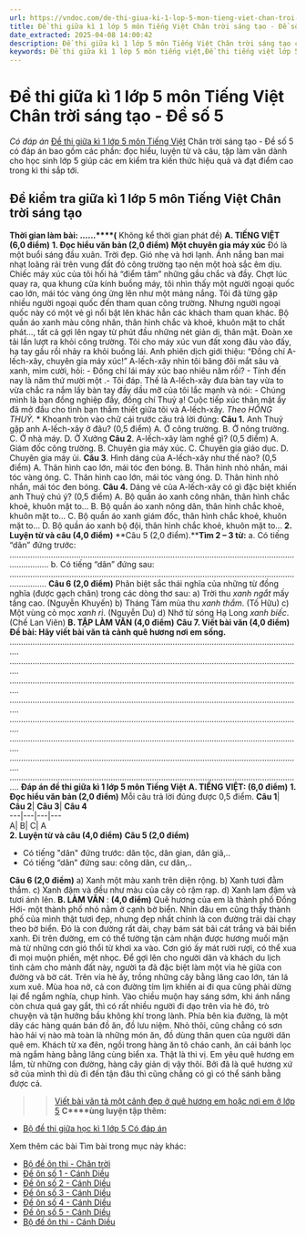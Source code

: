 ```yaml
---
url: https://vndoc.com/de-thi-giua-ki-1-lop-5-mon-tieng-viet-chan-troi-sang-tao-de-so-5-329054
title: Đề thi giữa kì 1 lớp 5 môn Tiếng Việt Chân trời sáng tạo - Đề số 5 - Có đáp án - VnDoc.com
date_extracted: 2025-04-08 14:00:42
description: Đề thi giữa kì 1 lớp 5 môn Tiếng Việt Chân trời sáng tạo có đáp án nhằm giúp các em học sinh ôn tập, chuẩn bị bài kiểm tra giữa học kì sắp tới đạt kết quả cao.
keywords: Đề thi giữa kì 1 lớp 5 môn tiếng việt,Đề thi tiếng việt lớp 5 Giữa kì 1,đề thi giữa kì 1 tiếng việt 5,Đề kiểm tra giữa kì 1 tiếng việt 5,Đề thi giữa kì 1 môn tiếng việt lớp 5,Đề thi giữa kì 1 tiếng việt 5 có đáp án,đề thi giữa kì 1 tiếng việt lớp 5,Đề kiểm tra giữa kì 1 lớp 5 môn Tiếng Việt Chân trời sáng tạo,Đề thi giữa kì 1 tiếng việt lớp 5 nâng cao,Đề thi tiếng việt giữa học kì 1 lớp 5,Đề thi giữa kì 1 lớp 5 môn Tiếng Việt Chân trời sáng tạo,de thi tiếng việt lớp 5 giữa học kì 1
---
```


# Đề thi giữa kì 1 lớp 5 môn Tiếng Việt Chân trời sáng tạo - Đề số 5
 _Có đáp án_
[Đề thi giữa kì 1 lớp 5 môn Tiếng Việt](<https://vndoc.com/de-thi-giua-ki-1-lop-5-mon-tieng-viet>) Chân trời sáng tạo - Đề số 5 có đáp án bao gồm các phần: đọc hiểu, luyện từ và câu, tập làm văn dành cho học sinh lớp 5 giúp các em kiểm tra kiến thức hiệu quả và đạt điểm cao trong kì thi sắp tới.
## **Đề kiểm tra giữa kì 1 lớp 5 môn Tiếng Việt Chân trời sáng tạo**
**Thời gian làm bài: ......****\(** Không kể thời gian phát đề\)
**A. TIẾNG VIỆT \(6,0 điểm\)**
**1\. Đọc hiểu văn bản \(2,0 điểm\)**
**Một chuyên gia máy xúc**
Đó là một buổi sáng đầu xuân. Trời đẹp. Gió nhẹ và hơi lạnh. Ánh nắng ban mai nhạt loãng rải trên vung đất đỏ công trường tạo nên một hoà sắc êm dịu.
Chiếc máy xúc của tôi hối hả “điểm tâm” những gầu chắc và đầy. Chợt lúc quay ra, qua khung cửa kính buồng máy, tôi nhìn thấy một người ngoại quốc cao lớn, mái tóc vàng óng ửng lên như một mảng nắng. Tôi đã từng gặp nhiều người ngoại quốc đến tham quan công trường. Nhưng người ngoại quốc này có một vẻ gì nổi bật lên khác hẳn các khách tham quan khác. Bộ quần áo xanh màu công nhân, thân hình chắc và khoẻ, khuôn mặt to chất phát…, tất cả gợi lên ngay từ phút đầu những nét giản dị, thân mật.
Đoàn xe tải lần lượt ra khỏi công trường. Tôi cho máy xúc vun đất xong đâu vào đấy, hạ tay gầu rồi nhảy ra khỏi buồng lái. Anh phiên dịch giới thiệu: “Đồng chí A-lếch-xây, chuyên gia máy xúc\!”
A-lếch-xây nhìn tôi băng đôi mắt sâu và xanh, mỉm cười, hỏi:
\- Đồng chí lái máy xúc bao nhiêu năm rồi?
\- Tính đến nay là năm thứ mười một .- Tôi đáp.
Thế là A-lếch-xây đưa bàn tay vừa to vừa chắc ra nắm lấy bàn tay đầy dầu mỡ của tôi lắc mạnh và nói:
\- Chúng mình là bạn đồng nghiệp đấy, đồng chí Thuỷ ạ\!
Cuộc tiếp xúc thân mật ấy đã mở đầu cho tình bạn thắm thiết giữa tôi và A-lếch-xây.
_Theo HỒNG THUỶ._
\* Khoanh tròn vào chữ cái trước câu trả lời đúng:
**Câu 1.** Anh Thuỷ gặp anh A-lếch-xây ở đâu? \(0,5 điểm\)
A. Ở công trường.
B. Ở nông trường.
C. Ở nhà máy.
D. Ở Xưởng
**Câu 2**. A-lếch-xây làm nghề gì? \(0,5 điểm\)
A. Giám đốc công trường.
B. Chuyên gia máy xúc.
C. Chuyên gia giáo dục.
D. Chuyên gia máy ủi.
**Câu 3**. Hình dáng của A-lếch-xây như thế nào? \(0,5 điểm\)
A. Thân hình cao lớn, mái tóc đen bóng.
B. Thân hình nhỏ nhắn, mái tóc vàng óng.
C. Thân hình cao lớn, mái tóc vàng óng.
D. Thân hình nhỏ nhắn, mái tóc đen bóng.
**Câu 4.** Dáng vẻ của A-lếch-xây có gì đặc biệt khiến anh Thuỷ chú ý? \(0,5 điểm\)
A. Bộ quần áo xanh công nhân, thân hình chắc khoẻ, khuôn mặt to…
B. Bộ quần áo xanh nông dân, thân hình chắc khoẻ, khuôn mặt to…
C. Bộ quần áo xanh giám đốc, thân hình chắc khoẻ, khuôn mặt to…
D. Bộ quần áo xanh bộ đội, thân hình chắc khoẻ, khuôn mặt to…
**2\. Luyện từ và câu \(4,0 điểm\)**
**Câu 5 \(2,0 điểm\).****Tìm 2 – 3 từ:**
a. Có tiếng “dân” đứng trước:
.............................................................................................................................................
b. Có tiếng “dân” đứng sau:
............................................................................................................................................
**Câu 6 \(2,0 điểm\)** Phân biệt sắc thái nghĩa của những từ đồng nghĩa \(được gạch chân\) trong các dòng thơ sau:
a\) Trời thu _xanh ngắt_ mấy tầng cao. \(Nguyễn Khuyến\)
b\) Tháng Tám mùa thu _xanh thắm_. \(Tố Hữu\)
c\) Một vùng cỏ mọc _xanh rì_. \(Nguyễn Du\)
d\) Nhớ từ sóng Hạ Long _xanh biếc_. \(Chế Lan Viên\)
**B. TẬP LÀM VĂN \(4,0 điểm\)**
**Câu 7. Viết bài văn \(4,0 điểm\)**
**Đề bài: Hãy viết bài văn tả cảnh quê hương nơi em sống.**
…………………………………………………………………………………………..........................
…………………………………………………………………………………………..........................
…………………………………………………………………………………………..........................
…………………………………………………………………………………………..........................
…………………………………………………………………………………………..........................
…………………………………………………………………………………………..........................
…………………………………………………………………………………………..........................
…………………………………………………………………………………………..........................
**Đáp án đề thi giữa kì 1 lớp 5 môn Tiếng Việt**
**A. TIẾNG VIỆT: \(6,0 điểm\)**
**1\. Đọc hiểu văn bản \(2,0 điểm\)**
Mỗi câu trả lời đúng được 0,5 điểm.
**Câu 1**| **Câu 2**| **Câu 3**| **Câu 4**  
---|---|---|---  
A| B| C| A  
**2\. Luyện từ và câu \(4,0 điểm\)**
**Câu 5 \(2,0 điểm\)**
  * Có tiếng "dân" đứng trước: dân tộc, dân gian, dân giã,..
  * Có tiếng “dân” đứng sau: công dân, cư dân,..

**Câu 6 \(2,0 điểm\)**
a\) Xanh một màu xanh trên diện rộng.
b\) Xanh tươi đằm thắm.
c\) Xanh đậm và đều như màu của cây cỏ rậm rạp.
d\) Xanh lam đậm và tươi ánh lên.
**B. LÀM VĂN** : **\(4,0 điểm\)**
Quê hương của em là thành phố Đồng Hới- một thành phố nhỏ nằm ở cạnh bờ biển. Nhìn đâu em cũng thấy thành phố của mình thật tươi đẹp, nhưng đẹp nhất chính là con đường trải dài chạy theo bờ biển.
Đó là con đường rất dài, chạy bám sát bãi cát trắng và bãi biển xanh. Đi trên đường, em có thể tường tận cảm nhận được hương muối mặn mà từ những cơn gió thổi từ khơi xa vào. Cơn gió ấy mát rười rượi, có thể xua đi mọi muộn phiền, mệt nhọc. Để gợi lên cho người dân và khách du lịch tình cảm cho mảnh đất này, người ta đã đặc biệt làm một vỉa hè giữa con đường và bờ cát. Trên vỉa hè ấy, trồng những cây bằng lăng cao lớn, tán lá xum xuê. Mùa hoa nở, cả con đường tím lịm khiến ai đi qua cũng phải dừng lại để ngắm nghía, chụp hình. Vào chiều muộn hay sáng sớm, khi ánh nắng còn chưa quá gay gắt, thì có rất nhiều người đi dạo trên vỉa hè đó, trò chuyện và tận hưởng bầu không khí trong lành.
Phía bên kia đường, là một dãy các hàng quán bán đồ ăn, đồ lưu niệm. Nhỏ thôi, cũng chẳng có sơn hào hải vị nào mà toàn là những món ăn, đồ dùng thân quen của người dân quê em. Khách từ xa đên, ngồi trong hàng ăn tô cháo canh, ăn cái bánh lọc mà ngắm hàng bằng lăng cùng biển xa. Thật là thi vị.
Em yêu quê hương em lắm, từ những con đường, hàng cây giản dị vậy thôi. Bởi đã là quê hương xứ sở của mình thì dù đi đến tận đâu thì cũng chẳng có gì có thể sánh bằng được cả.
>> [Viết bài văn tả một cảnh đẹp ở quê hương em hoặc nơi em ở lớp 5](<https://vndoc.com/van-mau-lop-5-ta-lai-mot-canh-dep-cua-que-huong-ma-em-thich-nhat-132731>)
**C****ùng luyện tập thêm:**
  * [Bộ đề thi giữa học kì 1 lớp 5 Có đáp án](<https://vndoc.com/bo-de-thi-giua-hoc-ki-1-lop-5-nam-2020-2021-206745> "Bộ đề thi giữa học kì 1 lớp 5 năm 2023 - 2024 Có đáp án")

Xem thêm các bài Tìm bài trong mục này khác:
  * [Bộ đề ôn thi - Chân trời](</bo-de-thi-giua-ki-1-lop-5-mon-tieng-viet-chan-troi-sang-tao-329061>)
  * [Đề ôn số 1 - Cánh Diều](</de-thi-giua-ki-1-lop-5-mon-tieng-viet-canh-dieu-de-so-1-328875>)
  * [Đề ôn số 2 - Cánh Diều](</de-thi-giua-ki-1-lop-5-mon-tieng-viet-canh-dieu-de-so-2-329233>)
  * [Đề ôn số 3 - Cánh Diều](</de-thi-giua-ki-1-lop-5-mon-tieng-viet-canh-dieu-de-so-3-329234>)
  * [Đề ôn số 4 - Cánh Diều](</de-thi-giua-ki-1-lop-5-mon-tieng-viet-canh-dieu-de-so-4-329236>)
  * [Đề ôn số 5 - Cánh Diều](</de-thi-giua-ki-1-lop-5-mon-tieng-viet-canh-dieu-de-so-5-329244>)
  * [Bộ đề ôn thi - Cánh Diều](</bo-de-thi-giua-ki-1-lop-5-mon-tieng-viet-canh-dieu-329255>)

